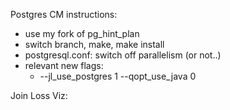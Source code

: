
Postgres CM instructions:
  - use my fork of pg_hint_plan
  - switch branch, make, make install
  - postgresql.conf: switch off parallelism (or not..)
  - relevant new flags:
    - --jl_use_postgres 1 --qopt_use_java 0

Join Loss Viz:

